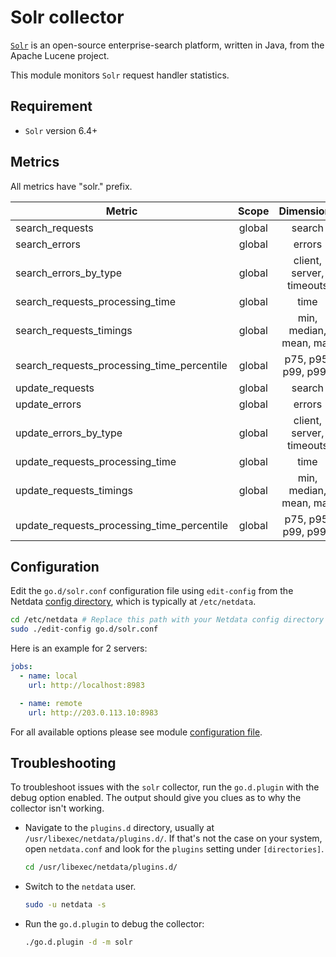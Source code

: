 <!--
title: "Solr monitoring with Netdata"
description: "Monitor the health and performance of Solr search servers with zero configuration, per-second metric granularity, and interactive visualizations."
custom_edit_url: "https://github.com/netdata/go.d.plugin/edit/master/modules/solr/README.md"
sidebar_label: "Solr"
learn_status: "Published"
learn_topic_type: "References"
learn_rel_path: "Integrations/Monitor/Apps"
-->

# Solr collector

[`Solr`](https://lucene.apache.org/solr/) is an open-source enterprise-search platform, written in Java, from the Apache
Lucene project.

This module monitors `Solr` request handler statistics.

## Requirement

- `Solr` version 6.4+

## Metrics

All metrics have "solr." prefix.

| Metric                                     | Scope  |        Dimensions        |    Units     |
|--------------------------------------------|:------:|:------------------------:|:------------:|
| search_requests                            | global |          search          |  requests/s  |
| search_errors                              | global |          errors          |   errors/s   |
| search_errors_by_type                      | global | client, server, timeouts |   errors/s   |
| search_requests_processing_time            | global |           time           | milliseconds |
| search_requests_timings                    | global |  min, median, mean, max  | milliseconds |
| search_requests_processing_time_percentile | global |   p75, p95, p99, p999    | milliseconds |
| update_requests                            | global |          search          |  requests/s  |
| update_errors                              | global |          errors          |   errors/s   |
| update_errors_by_type                      | global | client, server, timeouts |   errors/s   |
| update_requests_processing_time            | global |           time           | milliseconds |
| update_requests_timings                    | global |  min, median, mean, max  | milliseconds |
| update_requests_processing_time_percentile | global |   p75, p95, p99, p999    | milliseconds |

## Configuration

Edit the `go.d/solr.conf` configuration file using `edit-config` from the
Netdata [config directory](https://github.com/netdata/netdata/blob/master/docs/configure/nodes.md), which is typically at `/etc/netdata`.

```bash
cd /etc/netdata # Replace this path with your Netdata config directory
sudo ./edit-config go.d/solr.conf
```

Here is an example for 2 servers:

```yaml
jobs:
  - name: local
    url: http://localhost:8983

  - name: remote
    url: http://203.0.113.10:8983

```

For all available options please see
module [configuration file](https://github.com/netdata/go.d.plugin/blob/master/config/go.d/solr.conf).

## Troubleshooting

To troubleshoot issues with the `solr` collector, run the `go.d.plugin` with the debug option enabled. The output
should give you clues as to why the collector isn't working.

- Navigate to the `plugins.d` directory, usually at `/usr/libexec/netdata/plugins.d/`. If that's not the case on
  your system, open `netdata.conf` and look for the `plugins` setting under `[directories]`.

  ```bash
  cd /usr/libexec/netdata/plugins.d/
  ```

- Switch to the `netdata` user.

  ```bash
  sudo -u netdata -s
  ```

- Run the `go.d.plugin` to debug the collector:

  ```bash
  ./go.d.plugin -d -m solr
  ```
